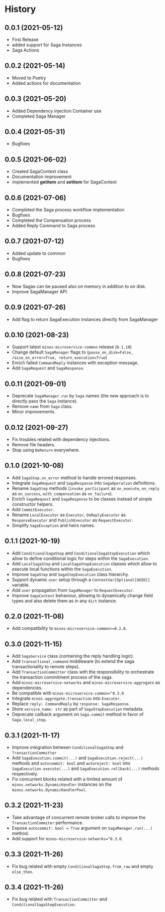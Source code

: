 History
=======

0.0.1 (2021-05-12)
------------------

* First Release
* added support for Saga Instances
* Saga Actions

0.0.2 (2021-05-14)
------------------

* Moved to Poetry
* Added actions for documentation

0.0.3 (2021-05-20)
------------------

* Added Dependency injection Container use
* Completed Saga Manager

0.0.4 (2021-05-31)
------------------

* Bugfixes

0.0.5 (2021-06-02)
------------------

* Created SagaContext class
* Documentation improvement
* implemented __getitem__ and __setitem__ for SagaContext

0.0.6 (2021-07-06)
------------------

* Completed the Saga process workflow implementation
* Bugfixes
* Completed the Compensation process
* Added Reply Command to Saga process

0.0.7 (2021-07-12)
------------------

* Added update to common
* Bugfixes

0.0.8 (2021-07-23)
------------------

* Now Sagas can be paused also on memory in addition to on disk.
* Improve SagaManager API.

0.0.9 (2021-07-26)
------------------

* Add flag to return SagaExecution instances directly from SagaManager

0.0.10 (2021-08-23)
------------------

* Support latest `minos-microservice-common` release (`0.1.10`)
* Change default `SagaManager` flags to (`pause_on_disk=False, raise_on_error=True, return_execution=True`)
* Enrich failed `CommandReply` instances with exception message.
* Add `SagaRequest` and `SagaResponse`.

0.0.11 (2021-09-01)
------------------

* Deprecate `SagaManager.run` by `Saga` names (the new approach is to directly pass the `Saga` instance).
* Remove `name` from `Saga` class.
* Minor improvements.

0.0.12 (2021-09-27)
------------------

* Fix troubles related with dependency injections.
* Remove file headers.
* Stop using `NoReturn` everywhere.

0.1.0 (2021-10-08)
------------------

* Add `SagaStep.on_error` method to handle errored responses.
* Integrate `SagaRequest` and `SagaResponse` into `SagaOperation` definitions.
* Rename `SagaStep` methods (`invoke_participant` as `on_execute`, `on_reply` as `on_success`, `with_compensation` as `on_failure`).
* Enrich `SagaRequest` and `SagaResponse` to be classes instead of simple constructor helpers.
* Add `CommitExecutor`.
* Rename `LocalExecutor` as `Executor`, `OnReplyExecutor` as `ResponseExecutor` and `PublishExecutor` as `RequestExecutor`.
* Simplify `SagaException` and heirs names.

0.1.1 (2021-10-19)
------------------

* Add `ConditionalSagaStep` and `ConditionalSagaStepExecution` which allow to define conditional logic for steps within the `SagaExecution`.
* Add `LocalSagaStep` and `LocalSagaStepExecution` classes which allow to execute local functions within the `SagaExecution`.
* Improve `SagaStep` and `SagaStepExecution` class hierarchy.
* Support dynamic `user` setup through a `ContextVar[Optional[UUID]]` variable.
* Add `user` propagation from `SagaManager` to `RequestExecutor`.
* Improve `SagaContext` behaviour, allowing to dynamically change field types and also delete them as in any `dict` instance.

0.2.0 (2021-11-08)
------------------

* Add compatibility to `minos-microservice-common>=0.2.0`.

0.3.0 (2021-11-15)
------------------

* Add `SagaService` class (containing the reply handling logic).
* Add `transactional_command` middleware (to extend the saga transactionality to remote steps).
* Add `TransactionCommitter` class with the responsibility to orchestrate the transaction commitment process of the saga.
* Add `minos-microservice-networks` and `minos-microservice-aggregate` as dependencies.
* Be compatible with `minos-microservice-common=^0.3.0`
* Integrate `minos.aggregate.transaction` into `Executor`.
* Replace `reply: CommandReply` by `response: SagaResponse`.
* Store `service_name: str` as part of `SagaStepExecution` metadata.
* Deprecate callback argument on `Saga.commit` method in favor of `Saga.local_step`.

0.3.1 (2021-11-17)
------------------

* Improve integration between `ConditionalSagaStep` and `TransactionCommitter`
* Add `SagaExecution.commit(...)` and `SagaExecution.reject(...)` methods and `autocommit: bool` and `autoreject: bool` into `SagaExecution.execute(...)` and `SagaExecution.rollback(...)` methods respectively.
* Fix concurrent blocks related with a limited amount of `minos.networks.DynamicHandler` instances on the `minos.networks.DynamicHandlerPool`.

0.3.2 (2021-11-23)
------------------

* Take advantage of concurrent remote broker calls to improve the `TransactionCommiter` performance.
* Expose `autocommit: bool = True` argument on `SagaManager.run(...)` method.
* Add support for `minos-microservice-networks=^0.3.0`.

0.3.3 (2021-11-26)
------------------

* Fix bug related with empty `ConditionalSagaStep.from_raw` and empty `else_then`.

0.3.4 (2021-11-26)
------------------

* Fix bug related with `TransactionCommitter` and `ConditionalSagaStepExecution`.
